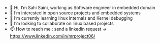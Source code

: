 - 👋 Hi, I’m Sahi Saini, working as Software engineer in embedded domain
- 👀 I’m interested in open source projects and embedded systems
- 🌱 I’m currently learning linux internals and Kernel debugging
- 💞️ I’m looking to collaborate on linux based projects 
- 📫 How to reach me : send a linkedin request -> https://www.linkedin.com/in/mrproject06/

<!---
mrproject06/mrproject06 is a ✨ special ✨ repository because its `README.md` (this file) appears on your GitHub profile.
You can click the Preview link to take a look at your changes.
--->
